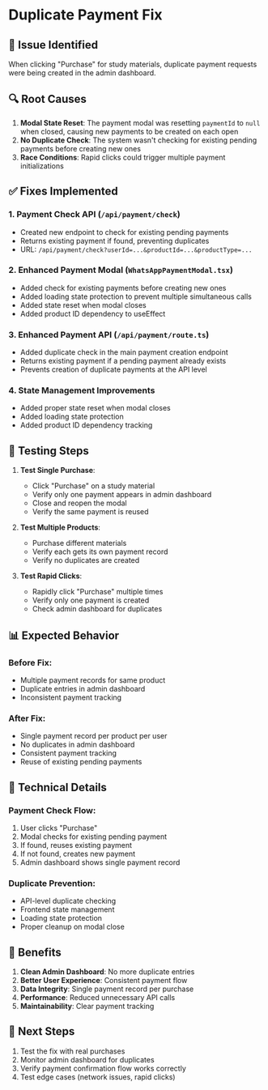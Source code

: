 # Duplicate Payment Fix

## 🐛 Issue Identified
When clicking "Purchase" for study materials, duplicate payment requests were being created in the admin dashboard.

## 🔍 Root Causes
1. **Modal State Reset**: The payment modal was resetting `paymentId` to `null` when closed, causing new payments to be created on each open
2. **No Duplicate Check**: The system wasn't checking for existing pending payments before creating new ones
3. **Race Conditions**: Rapid clicks could trigger multiple payment initializations

## ✅ Fixes Implemented

### 1. **Payment Check API** (`/api/payment/check`)
- Created new endpoint to check for existing pending payments
- Returns existing payment if found, preventing duplicates
- URL: `/api/payment/check?userId=...&productId=...&productType=...`

### 2. **Enhanced Payment Modal** (`WhatsAppPaymentModal.tsx`)
- Added check for existing payments before creating new ones
- Added loading state protection to prevent multiple simultaneous calls
- Added state reset when modal closes
- Added product ID dependency to useEffect

### 3. **Enhanced Payment API** (`/api/payment/route.ts`)
- Added duplicate check in the main payment creation endpoint
- Returns existing payment if a pending payment already exists
- Prevents creation of duplicate payments at the API level

### 4. **State Management Improvements**
- Added proper state reset when modal closes
- Added loading state protection
- Added product ID dependency tracking

## 🧪 Testing Steps

1. **Test Single Purchase**:
   - Click "Purchase" on a study material
   - Verify only one payment appears in admin dashboard
   - Close and reopen the modal
   - Verify the same payment is reused

2. **Test Multiple Products**:
   - Purchase different materials
   - Verify each gets its own payment record
   - Verify no duplicates are created

3. **Test Rapid Clicks**:
   - Rapidly click "Purchase" multiple times
   - Verify only one payment is created
   - Check admin dashboard for duplicates

## 📊 Expected Behavior

### Before Fix:
- Multiple payment records for same product
- Duplicate entries in admin dashboard
- Inconsistent payment tracking

### After Fix:
- Single payment record per product per user
- No duplicates in admin dashboard
- Consistent payment tracking
- Reuse of existing pending payments

## 🔧 Technical Details

### Payment Check Flow:
1. User clicks "Purchase"
2. Modal checks for existing pending payment
3. If found, reuses existing payment
4. If not found, creates new payment
5. Admin dashboard shows single payment record

### Duplicate Prevention:
- API-level duplicate checking
- Frontend state management
- Loading state protection
- Proper cleanup on modal close

## 🚀 Benefits

1. **Clean Admin Dashboard**: No more duplicate entries
2. **Better User Experience**: Consistent payment flow
3. **Data Integrity**: Single payment record per purchase
4. **Performance**: Reduced unnecessary API calls
5. **Maintainability**: Clear payment tracking

## 🎯 Next Steps

1. Test the fix with real purchases
2. Monitor admin dashboard for duplicates
3. Verify payment confirmation flow works correctly
4. Test edge cases (network issues, rapid clicks) 
